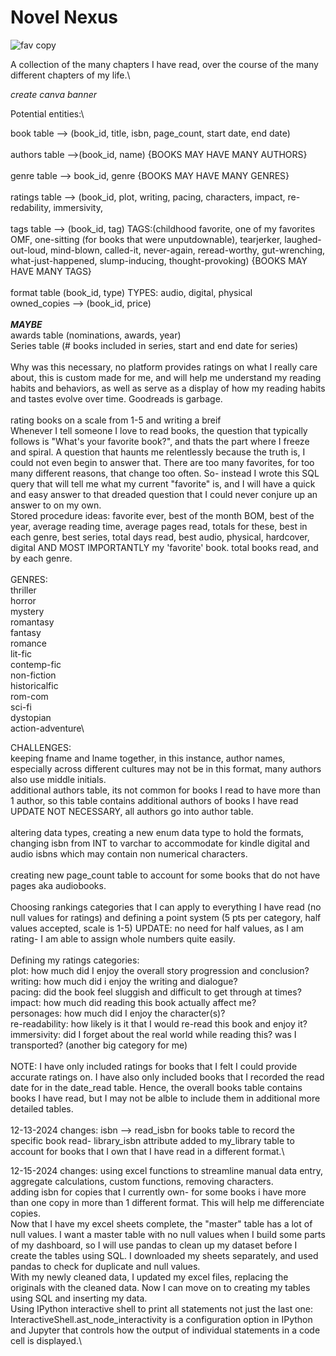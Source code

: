 # Novel Nexus
![fav copy](https://github.com/user-attachments/assets/c1b8c3b7-1ef0-454d-805c-c0e4c2437b40)


A collection of the many chapters I have read, over the course of the many different chapters of my life.\

*create canva banner*

Potential entities:\

book table --> (book_id, title, isbn, page_count, start date, end date)\
 \
authors table -->(book_id, name) {BOOKS MAY HAVE MANY AUTHORS}\
 \
genre table --> book_id, genre {BOOKS MAY HAVE MANY GENRES}\
 \
ratings table --> (book_id, plot, writing, pacing, characters, impact, re-redability, immersivity,\
 \
tags table --> (book_id, tag) TAGS:(childhood favorite, one of my favorites OMF, one-sitting (for books that were unputdownable), tearjerker, laughed-out-loud, mind-blown, called-it, never-again, reread-worthy, gut-wrenching, what-just-happened, slump-inducing, thought-provoking) {BOOKS MAY HAVE MANY TAGS}\
 \
format table (book_id, type) TYPES: audio, digital, physical
 \
owned_copies --> (book_id, price)\
 \
***MAYBE***\
awards table (nominations, awards, year)\
Series table (# books included in series, start and end date for series)\
 \
Why was this necessary, no platform provides ratings on what I really care about, this is custom made for me, and will help me understand my reading habits and behaviors, as well as serve as a display of how my reading habits and tastes evolve over time. Goodreads is garbage.\
 \
rating books on a scale from 1-5 and writing a breif 
 \
Whenever I tell someone I love to read books, the question that typically follows is "What's your favorite book?", and thats the part where I freeze and spiral. A question that haunts me relentlessly because the truth is, I could not even begin to answer that. There are too many favorites, for too many different reasons, that change too often. So- instead I wrote this SQL query that will tell me what my current "favorite" is, and I will have a quick and easy answer to that dreaded question that I could never conjure up an answer to on my own.
 \
Stored procedure ideas: favorite ever, best of the month BOM, best of the year, average reading time, average pages read, totals for these, best in each genre, best series, total days read, best audio, physical, hardcover, digital AND MOST IMPORTANTLY my 'favorite' book. total books read, and by each genre.\
 \
GENRES:\
thriller\
horror\
mystery\
romantasy\
fantasy\
romance\
lit-fic\
contemp-fic\
non-fiction\
historicalfic\
rom-com\
sci-fi\
dystopian\
action-adventure\



CHALLENGES:\
keeping fname and lname together, in this instance, author names, especially across different cultures may not be in this format, many authors also use middle initials.\
additional authors table, its not common for books I read to have more than 1 author, so this table contains additional authors of books I have read UPDATE NOT NECESSARY, all authors go into author table.\
 \
altering data types, creating a new enum data type to hold the formats, changing isbn from INT to varchar to accommodate for kindle digital and audio isbns which may contain non numerical characters.\
 \
creating new page_count table to account for some books that do not have pages aka audiobooks.\
 \
Choosing rankings categories that I can apply to everything I have read (no null values for ratings) and defining a point system (5 pts per category, half values accepted, scale is 1-5) UPDATE: no need for half values, as I am rating- I am able to assign whole numbers quite easily.\
 \
Defining my ratings categories:\
plot: how much did I enjoy the overall story progression and conclusion?\
writing: how much did i enjoy the writing and dialogue?\
pacing: did the book feel sluggish and difficult to get through at times?\
impact: how much did reading this book actually affect me?\
personages: how much did I enjoy the character(s)?\
re-readability: how likely is it that I would re-read this book and enjoy it?\
immersivity: did I forget about the real world while reading this? was I transported? (another big category for me)\
 \
 NOTE: I have only included ratings for books that I felt I could provide accurate ratings on. I have also only included books that I recorded the read date for in the date_read table. Hence, the overall books table contains books I have read, but I may not be alble to include them in additional more detailed tables.\
 \
 12-13-2024 changes: isbn --> read_isbn for books table to record the specific book read- library_isbn attribute added to my_library table to account for books that I own that I have read in a different format.\

 12-15-2024 changes: using excel functions to streamline manual data entry, aggregate calculations, custom functions, removing characters.\
 adding isbn for copies that I currently own- for some books i have more than one copy in more than 1 different format. This will help me differenciate copies.\
 Now that I have my excel sheets complete, the "master" table has a lot of null values. I want a master table with no null values when I build some parts of my dashboard, so I will use pandas to clean up my dataset before I create the tables using SQL. I downloaded my sheets separately, and used pandas to check for duplicate and null values.\
 With my newly cleaned data, I updated my excel files, replacing the originals with the cleaned data. Now I can move on to creating my tables using SQL and inserting my data.\
 Using IPython interactive shell to print all statements not just the last one: InteractiveShell.ast_node_interactivity is a configuration option in IPython and Jupyter that controls how the output of individual statements in a code cell is displayed.\
